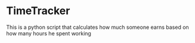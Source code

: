 # TimeTracker
This is a python script that calculates how much someone earns based on how many hours he spent working
